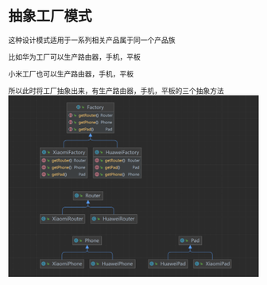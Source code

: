 # 抽象工厂模式
这种设计模式适用于一系列相关产品属于同一个产品族

比如华为工厂可以生产路由器，手机，平板

小米工厂也可以生产路由器，手机，平板

所以此时将工厂抽象出来，有生产路由器，手机，平板的三个抽象方法
![img.png](img.png)